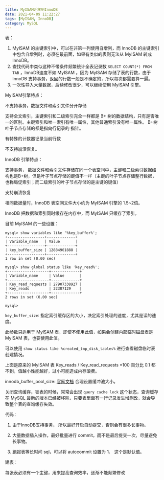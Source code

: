 ```yaml
---
title: MyISAM迁移到InnoDB
date: 2021-04-09 11:22:27
tags: [MyISAM, InnoDB]
category: MySQL
---
```


表：

1. MyISAM 的主键索引中，可以在非第一列使用自增列，而 InnoDB 的主键索引中包含自增列时，必须在最前面，如果有类似的表则无法从 MyISAM 转成 InnoDB。
2. 查找代码中类似这种不带条件频繁统计全表记录数 `SELECT COUNT(*) FROM TAB` ，InnoDB速度不如 MyISAM ，因为 MyISAM 存储了表的行数，由于 InnoDB 支持事务，返回的行数一般是不确定的，所以每次都需要算一遍。
3. 一次性导入大量数据，后续修改很少，可以继续使用 MyISAM 引擎。

MyISAM引擎特点：

不支持事务，数据文件和索引文件分开存储

支持全文索引，主键索引和二级索引完全一样都是 B+ 树的数据结构，只有是否唯一的区别。主键索引和唯一索引有唯一属性，其他普通索引没有唯一属性。 B+树 叶子节点存储的都是指向行记录的 指针。

有特殊的计数器记录当前行数

不支持崩溃恢复。

InnoDB 引擎特点：

支持事务， 数据文件和索引文件存储在同一个表空间中，主键和二级索引数据结构也是B+树，但是叶子节点存储的键值不一样（主键的叶子节点存储整行数据，也称局促索引；而二级索引的叶子节点存储的是主键的键值）

支持崩溃恢复

相同数据量时，InnoDB 表空间文件大小约为 MyISAM 引擎的 1.5~2倍。

InnoDB 把数据和索引同时缓存在内存中，而 MyISAM 只缓存了索引。



目前 MyISAM 的一些设置：

```
mysql> show variables like '%key_buffer%';
+-----------------+-------------+
| Variable_name   | Value       |
+-----------------+-------------+
| key_buffer_size | 12884901888 |
+-----------------+-------------+
1 row in set (0.00 sec)

mysql> show global status like 'key_read%';
+-------------------+-------------+
| Variable_name     | Value       |
+-------------------+-------------+
| Key_read_requests | 27907338927 |
| Key_reads         | 32307129    |
+-------------------+-------------+
2 rows in set (0.00 sec)

mysql>
```

`key_buffer_size`: 指定索引缓存区的大小，决定索引处理的速度，尤其是读的速度。

此参数只适用于 MyISAM 表，即使不使用此值，如果会创建内部临时磁盘表是 MyISAM 表，也要使用此值。

可以使用 `show status like %created_tmp_disk_tables%` 进行查看磁盘临时表创建情况。

上面是原来的 MyISAM 表 Key_reads / Key_read_requests *100 百分比 0.1 都不到，值越小性能越好，过小可能造成内存浪费。

innodb_buffer_pool_size: [官网文档](https://dev.mysql.com/doc/refman/5.7/en/innodb-buffer-pool-resize.html) 合理设置缓冲池大小。

关闭查询缓存，锁表的时候，常常会出现 `query cache lock` 这个状态，查询缓存在 MySQL 最新的版本已经被移除，只要表里面有一行记录发生增删改，就会导致整个表的查询缓存失效。



代码：

1. 由于InnoDB支持事务， 所以最好开启自动提交，否则会有很多长事物。
2. 大量数据插入操作，最好批量进行 commit，而不是最后提交一次，尽量避免长事物。

3. 跑报表等长时间 sql，可以将 autocommit 设置为 1， 这个是默认值。



建表：

每张表必须有一个主键，用来提高查询效率，逐渐不能频繁修改